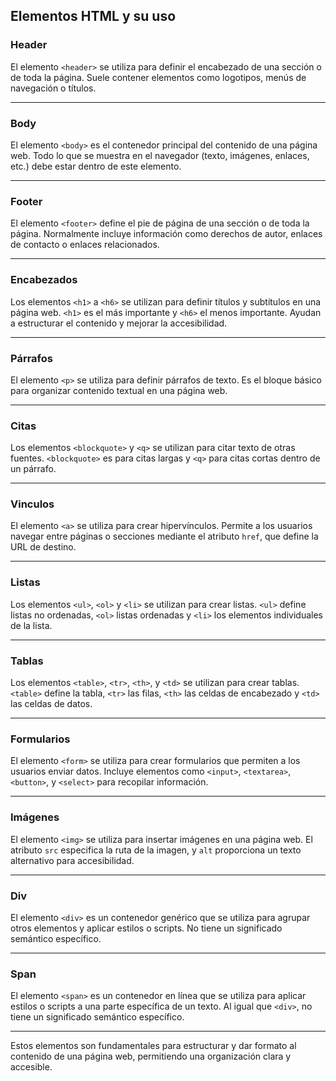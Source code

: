 ## Elementos HTML y su uso

### **Header**
El elemento `<header>` se utiliza para definir el encabezado de una sección o de toda la página. Suele contener elementos como logotipos, menús de navegación o títulos.

---

### **Body**
El elemento `<body>` es el contenedor principal del contenido de una página web. Todo lo que se muestra en el navegador (texto, imágenes, enlaces, etc.) debe estar dentro de este elemento.

---

### **Footer**
El elemento `<footer>` define el pie de página de una sección o de toda la página. Normalmente incluye información como derechos de autor, enlaces de contacto o enlaces relacionados.

---

### **Encabezados**
Los elementos `<h1>` a `<h6>` se utilizan para definir títulos y subtítulos en una página web. `<h1>` es el más importante y `<h6>` el menos importante. Ayudan a estructurar el contenido y mejorar la accesibilidad.

---

### **Párrafos**
El elemento `<p>` se utiliza para definir párrafos de texto. Es el bloque básico para organizar contenido textual en una página web.

---

### **Citas**
Los elementos `<blockquote>` y `<q>` se utilizan para citar texto de otras fuentes. `<blockquote>` es para citas largas y `<q>` para citas cortas dentro de un párrafo.

---

### **Vinculos**
El elemento `<a>` se utiliza para crear hipervínculos. Permite a los usuarios navegar entre páginas o secciones mediante el atributo `href`, que define la URL de destino.

---

### **Listas**
Los elementos `<ul>`, `<ol>` y `<li>` se utilizan para crear listas. `<ul>` define listas no ordenadas, `<ol>` listas ordenadas y `<li>` los elementos individuales de la lista.

---

### **Tablas**
Los elementos `<table>`, `<tr>`, `<th>`, y `<td>` se utilizan para crear tablas. `<table>` define la tabla, `<tr>` las filas, `<th>` las celdas de encabezado y `<td>` las celdas de datos.

---

### **Formularios**
El elemento `<form>` se utiliza para crear formularios que permiten a los usuarios enviar datos. Incluye elementos como `<input>`, `<textarea>`, `<button>`, y `<select>` para recopilar información.

---

### **Imágenes**
El elemento `<img>` se utiliza para insertar imágenes en una página web. El atributo `src` especifica la ruta de la imagen, y `alt` proporciona un texto alternativo para accesibilidad.

---

### **Div**
El elemento `<div>` es un contenedor genérico que se utiliza para agrupar otros elementos y aplicar estilos o scripts. No tiene un significado semántico específico.

---

### **Span**
El elemento `<span>` es un contenedor en línea que se utiliza para aplicar estilos o scripts a una parte específica de un texto. Al igual que `<div>`, no tiene un significado semántico específico.

---

Estos elementos son fundamentales para estructurar y dar formato al contenido de una página web, permitiendo una organización clara y accesible.
